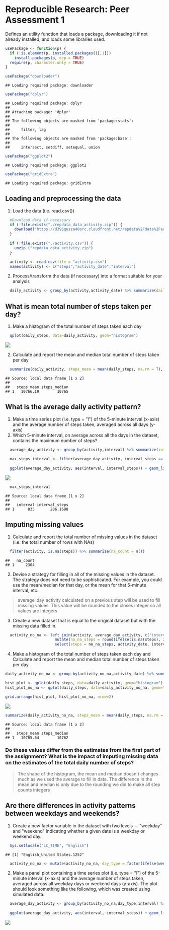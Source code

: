 # Reproducible Research: Peer Assessment 1

Defines an utility function that loads a package, downloading it if not already installed, and loads some libraries used.


```r
usePackage <- function(p) {
  if (!is.element(p, installed.packages()[,1]))
    install.packages(p, dep = TRUE)
  require(p, character.only = TRUE)
}

usePackage("downloader")
```

```
## Loading required package: downloader
```

```r
usePackage("dplyr")
```

```
## Loading required package: dplyr
## 
## Attaching package: 'dplyr'
## 
## The following objects are masked from 'package:stats':
## 
##     filter, lag
## 
## The following objects are masked from 'package:base':
## 
##     intersect, setdiff, setequal, union
```

```r
usePackage("ggplot2")
```

```
## Loading required package: ggplot2
```

```r
usePackage("gridExtra")
```

```
## Loading required package: gridExtra
```

## Loading and preprocessing the data

1. Load the data (i.e. read.csv())


```r
  #Download data if necessary
  if (!file.exists("./repdata_data_activity.zip")) {
    download("https://d396qusza40orc.cloudfront.net/repdata%2Fdata%2Factivity.zip", dest="repdata_data_activity.zip", mode="wb")
  }
  
  if (!file.exists("./activity.csv")) {
    unzip ("repdata_data_activity.zip")
  }

  activity <- read.csv(file = "activity.csv")
  names(activity) <- c("steps","activity_date","interval")
```

2. Process/transform the data (if necessary) into a format suitable for your analysis


```r
  daily_activity <- group_by(activity,activity_date) %>% summarize(daily_steps = sum(steps)) %>% select(activity_date, daily_steps)
```

## What is mean total number of steps taken per day?

1. Make a histogram of the total number of steps taken each day


```r
  qplot(daily_steps, data=daily_activity, geom="histogram")
```

![](PA1_template_files/figure-html/unnamed-chunk-4-1.png) 

2. Calculate and report the mean and median total number of steps taken per day


```r
  summarize(daily_activity, steps_mean = mean(daily_steps, na.rm = T), steps_median = median(daily_steps, na.rm = T))
```

```
## Source: local data frame [1 x 2]
## 
##   steps_mean steps_median
## 1   10766.19        10765
```

## What is the average daily activity pattern?

1. Make a time series plot (i.e. type = "l") of the 5-minute interval (x-axis) and the average number of steps taken, averaged across all days (y-axis)
1. Which 5-minute interval, on average across all the days in the dataset, contains the maximum number of steps?


```r
  average_day_activity <- group_by(activity,interval) %>% summarize(interval_steps = mean(steps, na.rm = T)) %>% select(interval, interval_steps)
  
  max_steps_interval <- filter(average_day_activity, interval_steps == max(interval_steps))
  
  ggplot(average_day_activity, aes(interval, interval_steps)) + geom_line() + xlab("Interval") + ylab("Steps")  + geom_vline(xintercept = max_steps_interval[1,]$interval, colour="red", linetype = "longdash")
```

![](PA1_template_files/figure-html/unnamed-chunk-6-1.png) 

```r
  max_steps_interval
```

```
## Source: local data frame [1 x 2]
## 
##   interval interval_steps
## 1      835       206.1698
```

## Imputing missing values

1. Calculate and report the total number of missing values in the dataset (i.e. the total number of rows with NAs)


```r
  filter(activity, is.na(steps)) %>% summarize(na_count = n())
```

```
##   na_count
## 1     2304
```

2. Devise a strategy for filling in all of the missing values in the dataset. The strategy does not need to be sophisticated. For example, you could use the mean/median for that day, or the mean for that 5-minute interval, etc.

> average_day_activity calculated on a previous step will be used to fill missing values. This value will be rounded to the closes integer so all values are integers
  
3. Create a new dataset that is equal to the original dataset but with the missing data filled in.


```r
  activity_no_na <- left_join(activity, average_day_activity, c("interval" = "interval")) %>% 
                      mutate(no_na_steps = round(ifelse(is.na(steps), interval_steps, steps))) %>% 
                      select(steps = no_na_steps, activity_date, interval)
```

4. Make a histogram of the total number of steps taken each day and Calculate and report the mean and median total number of steps taken per day. 


```r
daily_activity_no_na <- group_by(activity_no_na,activity_date) %>% summarize(daily_steps = sum(steps)) %>% select(activity_date, daily_steps)

hist_plot <- qplot(daily_steps, data=daily_activity, geom="histogram") + labs(title = 'Original Histogram')
hist_plot_no_na <- qplot(daily_steps, data=daily_activity_no_na, geom="histogram") + labs(title = 'Histogram with filled in data')

grid.arrange(hist_plot, hist_plot_no_na, nrow=2)
```

![](PA1_template_files/figure-html/unnamed-chunk-9-1.png) 

```r
summarize(daily_activity_no_na, steps_mean = mean(daily_steps, na.rm = T), steps_median = median(daily_steps, na.rm = T))
```

```
## Source: local data frame [1 x 2]
## 
##   steps_mean steps_median
## 1   10765.64        10762
```

### Do these values differ from the estimates from the first part of the assignment? What is the impact of imputing missing data on the estimates of the total daily number of steps?

> The shape of the histogram, the mean and median doesn't changes much as we used the average to fill in data. The difference in the mean and median is only due to the rounding we did to make all step counts integers

## Are there differences in activity patterns between weekdays and weekends?

1. Create a new factor variable in the dataset with two levels -- "weekday" and "weekend" indicating whether a given date is a weekday or weekend day.


```r
  Sys.setlocale("LC_TIME", "English")
```

```
## [1] "English_United States.1252"
```

```r
  activity_no_na <- mutate(activity_no_na, day_type = factor(ifelse(weekdays(as.Date(activity_date)) %in% c('Sunday','Saturday'), 'weekend', 'weekday')))
```

2. Make a panel plot containing a time series plot (i.e. type = "l") of the 5-minute interval (x-axis) and the average number of steps taken, averaged across all weekday days or weekend days (y-axis). The plot should look something like the following, which was created using simulated data:


```r
  average_day_activity <- group_by(activity_no_na,day_type,interval) %>% summarize(interval_steps = mean(steps, na.rm = T)) %>% select(day_type, interval, interval_steps)
    
  ggplot(average_day_activity, aes(interval, interval_steps)) + geom_line() + xlab("Interval") + ylab("Steps")  + facet_wrap(~day_type, nrow = 2)
```

![](PA1_template_files/figure-html/unnamed-chunk-11-1.png) 
